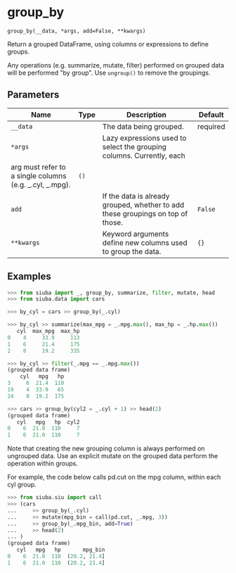 # group_by

`group_by(__data, *args, add=False, **kwargs)`

Return a grouped DataFrame, using columns or expressions to define groups.

Any operations (e.g. summarize, mutate, filter) performed on grouped data
will be performed "by group". Use `ungroup()` to remove the groupings.

## Parameters

| Name       | Type   | Description                                                                     | Default   |
|------------|--------|---------------------------------------------------------------------------------|-----------|
| `__data`   |        | The data being grouped.                                                         | required  |
| `*args`    |        | Lazy expressions used to select the grouping columns. Currently, each
arg must refer to a single columns (e.g. _.cyl, _.mpg).                                                                                 | `()`      |
| `add`      |        | If the data is already grouped, whether to add these groupings on top of those. | `False`   |
| `**kwargs` |        | Keyword arguments define new columns used to group the data.                    | `{}`      |

## Examples

```python
>>> from siuba import _, group_by, summarize, filter, mutate, head
>>> from siuba.data import cars
```

```python
>>> by_cyl = cars >> group_by(_.cyl)
```

```python
>>> by_cyl >> summarize(max_mpg = _.mpg.max(), max_hp = _.hp.max())
   cyl  max_mpg  max_hp
0    4     33.9     113
1    6     21.4     175
2    8     19.2     335
```

```python
>>> by_cyl >> filter(_.mpg == _.mpg.max())
(grouped data frame)
    cyl   mpg   hp
3     6  21.4  110
19    4  33.9   65
24    8  19.2  175
```

```python
>>> cars >> group_by(cyl2 = _.cyl + 1) >> head(2)
(grouped data frame)
   cyl   mpg   hp  cyl2
0    6  21.0  110     7
1    6  21.0  110     7
```

Note that creating the new grouping column is always performed on ungrouped data.
Use an explicit mutate on the grouped data perform the operation within groups.

For example, the code below calls pd.cut on the mpg column, within each cyl group.

```python
>>> from siuba.siu import call
>>> (cars
...     >> group_by(_.cyl)
...     >> mutate(mpg_bin = call(pd.cut, _.mpg, 3))
...     >> group_by(_.mpg_bin, add=True)
...     >> head(2)
... )
(grouped data frame)
   cyl   mpg   hp       mpg_bin
0    6  21.0  110  (20.2, 21.4]
1    6  21.0  110  (20.2, 21.4]
```